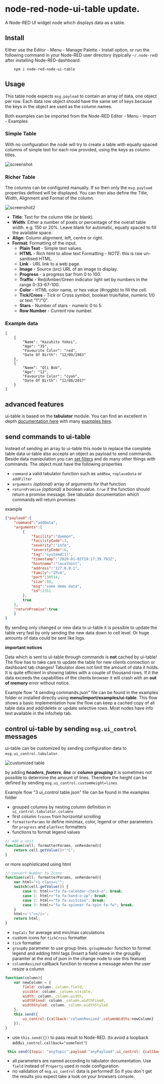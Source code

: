 node-red-node-ui-table update.
======================

A Node-RED UI widget node which displays data as a table.

## Install

Either use the Editor - Menu - Manage Palette - Install option, or run the following command in your Node-RED user directory (typically `~/.node-red`) after installing Node-RED-dashboard.

        npm i node-red-node-ui-table

## Usage

This table node expects `msg.payload` to contain an array of data, one object per row.
Each data row object should have the same set of keys because the keys in the object are used as the column names.

Both examples can be imported from the Node-RED Editor - Menu - Import - Examples

### Simple Table

With no configuration the node will try to create a table with equally spaced columns of simple text for each row provided, using the keys as column titles.

![screenshot](https://raw.githubusercontent.com/node-red/node-red-ui-nodes/master/node-red-node-ui-table/screenshot.png)

### Richer Table

The columns can be configured manually. If so then only the `msg.payload` properties defined will be displayed. You can then also define the Title, Width, Alignment and Format of the column.

![screenshot2](https://raw.githubusercontent.com/node-red/node-red-ui-nodes/master/node-red-node-ui-table/screenshot2.png)

 - **Title**: Text for the column title (or blank).
 - **Width**: Either a number of pixels or percentage of the overall table width. e.g. 150 or 20%. Leave blank for automatic, equally spaced to fill the available space.
 - **Align**: Column alignment, left, centre or right.
 - **Format**: Formatting of the input.
   - **Plain Text** - Simple text values.
   - **HTML** - Rich html to allow text Formatting - *NOTE*: this is raw un-sanitised HTML.
   - **Link** - URL link to a web page.
   - **Image** - Source (src) URL of an image to display.
   - **Progress** - a progress bar from 0 to 100.
   - **Traffic** - Red/Amber/Green indicator light set by numbers in the range 0-33-67-100.
   - **Color** - HTML color name, or hex value (#rrggbb) to fill the cell.
   - **Tick/Cross** - Tick or Cross symbol, boolean true/false, numeric 1/0 or text "1"/"0".
   - **Stars** - Number of stars - numeric 0 to 5.
   - **Row Number** - Current row number.


### Example data

```
[
    {
        "Name": "Kazuhito Yokoi",
        "Age": "35",
        "Favourite Color": "red",
        "Date Of Birth": "12/09/1983"
    },
    {
        "Name": "Oli Bob",
        "Age": "12",
        "Favourite Color": "cyan",
        "Date Of Birth": "12/08/2017"
    }
]
```
## advanced features

ui-table is based on the **tabulator** module. You can find an excellent in depth [documentation here](http://tabulator.info/docs/4.4) with many [examples here](http://tabulator.info/examples/4.4).

## send commands to ui-table

Instead of sending an array to ui-table this node to replace the complete table data ui-table also accepts an object as payload to send commands. Beside data manipulation you can [set filters](http://tabulator.info/docs/4.5/filter#func) and do many other things with commands. The object must have the following properties

- `command` a valid tabulator function such as `addRow`, `replaceData` or `addFilter`
- `arguments` *(optional)* array of arguments for that function
- `returnPromise` *(optional)* a boolean value. `true` if the function should return a promise message. See tabulator documentation which commands will return promises

example
```json
{"payload":{
    "command":"addData",
    "arguments":[
        {
            "facility":"daemon",
            "facilityCode":3,
            "severity":"info",
            "severityCode":6,
            "tag":"systemd[1]",
            "timestamp":"2020-01-02T19:17:39.793Z",
            "hostname":"localhost",
            "address":"127.0.0.1",
            "family":"IPv4",
            "port":38514,
            "size":80,
            "msg":"some demo data",
            "id":2351
        },
        true
    ],
    "returnPromise":true
    }
}
```
By sending only changed or new data to ui-table it is possible to update the table very fast by only sending the new data down to cell level. Or huge amounts of data could be sent like logs. 

**important notices**

Data which is sent to ui-table through commands is **not** cached by ui-table! The flow has to take care to update the table for new clients connection or dashboard tab changes!
Tabulator does not limit the amount of data it holds. It is quite efficient in showing tables with a couple of thousand rows. If it the data exceeds the capabilities of the clients browser it will crash with an **out of memory** error without notice.

Example flow "4 sending commands.json" file can be found in the examples folder or installed directly using **menu/import/examples/ui-table**.
This flow shows a basic implementation how the flow can keep a cached copy of all table data and add/delete or update selective rows.
Most nodes have info text available in the info/help tab.

## control ui-table by sending ```msg.ui_control``` messages

ui-table can be customized by sending configuration data to `msg.ui_control.tabulator`.

![customized table](https://raw.githubusercontent.com/node-red/node-red-ui-nodes/master/node-red-node-ui-table//ui-table-custom.png)

by adding ***headers***, ***footers***, ***line*** or ***column grouping*** it is sometimes not possible to determine the amount of lines. Therefore the height can be defined by sending `msg.ui_control.customHeight=lines`. 

Example flow "3 ui_control table.json" file can be found in the examples folder

- grouped columns by nesting column definition in ` ui_control.tabulator.columns`
- first column ```frozen``` from horizontal scrolling
- `formatterParams` to define min/max, color, legend or other parameters for `progress` and `planText` formatters 
- functions to format legend values
``` javascript
// add a unit
function(cell, formatterParams, onRendered){
    return cell.getValue()+"°C";
}
```
or more sophisticated using html
``` javascript
// convert Number to Icons
function(cell, formatterParams, onRendered){
    var html="<i class=\"";
    switch(cell.getValue()) {
        case 0: html+="fa fa-calendar-check-o"; break;
        case 1: html+="fa fa-hand-o-up"; break;
        case 2: html+="fa fa-suitcase"; break;
        case 3: html+="fa fa-spinner fa-spin fa-fw"; break;
    }
    html+='\"></i>';
    return html;
}
```
- `topCalc` for average and min/max calculations
- custom icons for `tickCross` formatter
- `tick` formatter
- `groupBy` parameter to use group lines. `groupHeader` function to format legend and adding html tags (Insert a field name in the groupBy paramter at the end of json in the change node to use this feature)
- `columnResized` callback function to receive a message when the user resize a column
``` javascript
function(column){
    var newColumn = {
        field: column._column.field,
        visible: column._column.visible,
        width: column._column.width,
        widthFixed: column._column.widthFixed,
        widthStyled: column._column.widthStyled
    };
    this.send({
        ui_control:{callback:'columnResized',columnWidths:newColumn}
    });
}
```
- use `this.send({})` to pass result to Node-RED. (to avoid a loopback add`ui_control.callback="someText"`)
```javascript
 this.send({topic: "anyTopic",payload:"anyPayload",ui_control: {callback:"myCallback"}});
```
- all parameters are named according to tabulator documentation. Use ```field``` instead of ```Property``` used in node configuration
- no validation of `msg.ui_control` data is performed! So if you don`t get the results you expect take a look on your browsers console.
